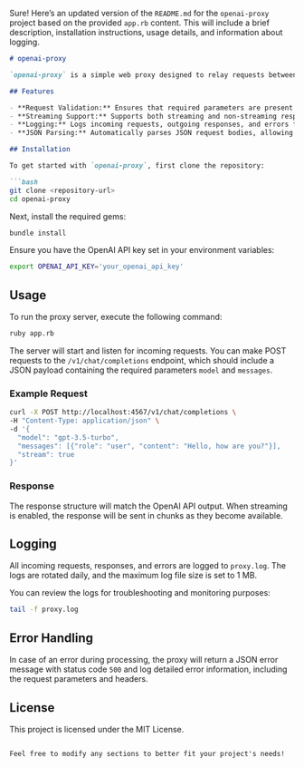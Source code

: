 Sure! Here’s an updated version of the `README.md` for the `openai-proxy` project based on the provided `app.rb` content. This will include a brief description, installation instructions, usage details, and information about logging.

```markdown
# openai-proxy

`openai-proxy` is a simple web proxy designed to relay requests between a client and the OpenAI API's chat completions endpoint. It provides a controlled interface, handling specific input validation and response processing, making it suitable for managing requests more effectively.

## Features

- **Request Validation:** Ensures that required parameters are present and modifies specific message roles for compliance.
- **Streaming Support:** Supports both streaming and non-streaming responses from the OpenAI API.
- **Logging:** Logs incoming requests, outgoing responses, and errors for monitoring and troubleshooting.
- **JSON Parsing:** Automatically parses JSON request bodies, allowing easy access to parameters.

## Installation

To get started with `openai-proxy`, first clone the repository:

```bash
git clone <repository-url>
cd openai-proxy
```

Next, install the required gems:

```bash
bundle install
```

Ensure you have the OpenAI API key set in your environment variables:

```bash
export OPENAI_API_KEY='your_openai_api_key'
```

## Usage

To run the proxy server, execute the following command:

```bash
ruby app.rb
```

The server will start and listen for incoming requests. You can make POST requests to the `/v1/chat/completions` endpoint, which should include a JSON payload containing the required parameters `model` and `messages`.

### Example Request

```bash
curl -X POST http://localhost:4567/v1/chat/completions \
-H "Content-Type: application/json" \
-d '{
  "model": "gpt-3.5-turbo",
  "messages": [{"role": "user", "content": "Hello, how are you?"}],
  "stream": true
}'
```

### Response

The response structure will match the OpenAI API output. When streaming is enabled, the response will be sent in chunks as they become available.

## Logging

All incoming requests, responses, and errors are logged to `proxy.log`. The logs are rotated daily, and the maximum log file size is set to 1 MB.

You can review the logs for troubleshooting and monitoring purposes:

```bash
tail -f proxy.log
```

## Error Handling

In case of an error during processing, the proxy will return a JSON error message with status code `500` and log detailed error information, including the request parameters and headers.

## License

This project is licensed under the MIT License.
```

Feel free to modify any sections to better fit your project's needs!